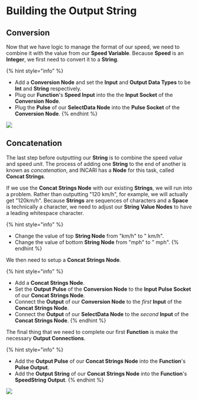 # Building the Output String

## Conversion

Now that we have logic to manage the format of our speed, we need to combine it with the value from our **Speed Variable**. Because **Speed** is an **Integer**, we first need to convert it to a **String**.

{% hint style="info" %}
* Add a **Conversion Node** and set the **Input** and **Output Data Types** to be **Int** and **String** respectively.
* Plug our **Function**'s **Speed Input** into the the **Input Socket** of the **Conversion Node**.
* Plug the **Pulse** of our **SelectData Node** into the **Pulse Socket** of the **Conversion Node**.
{% endhint %}

![](../../.gitbook/assets/conversion.gif)

## Concatenation

The last step before outputting our **String** is to combine the speed _value_ and speed _unit_. The process of adding one **String** to the end of another is known as _concatenation_, and INCARI has a **Node** for this task, called **Concat Strings**.

If we use the **Concat Strings Node** with our existing **Strings**, we will run into a problem. Rather than outputting "120 km/h", for example, we will actually get "120km/h". Because **Strings** are sequences of characters and a **Space** is technically a character, we need to adjust our **String Value Nodes** to have a leading whitespace character.

{% hint style="info" %}
* Change the value of top **String Node** from "km/h" to " km/h".
* Change the value of bottom **String Node** from "mph" to " mph".
{% endhint %}

We then need to setup a **Concat Strings Node**.

{% hint style="info" %}
* Add a **Concat Strings Node**.
* Set the **Output Pulse** of the **Conversion Node** to the **Input Pulse Socket** of our **Concat Strings Node**.
* Connect the **Output** of our **Conversion Node** to the _first_ **Input** of the **Concat Strings Node**.
* Connect the **Output** of our **SelectData Node** to the _second_ **Input** of the **Concat Strings Node**.
{% endhint %}

The final thing that we need to complete our first **Function** is make the necessary **Output Connections**.

{% hint style="info" %}
* Add the **Output Pulse** of our **Concat Strings Node** into the **Function**'s **Pulse Output**.
* Add the **Output String** of our **Concat Strings Node** into the **Function**'s **SpeedString Output**.
{% endhint %}

![](../../.gitbook/assets/concatenation%20%281%29.gif)

